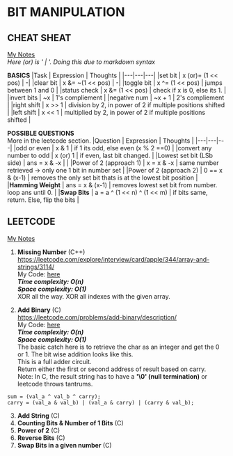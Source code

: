 # BIT MANIPULATION

## CHEAT SHEAT
[My Notes](https://drive.google.com/file/d/1yMp2blLH92lSgOJexTKLZR8p5Uy2qVIe/view?usp=sharing) <br />
*Here (or) is ' | '. Doing this due to markdown syntax* <br />

**BASICS**
|Task   | Expression  | Thoughts |
|---|---|---|
|set bit        | x (or)= (1 << pos)    | -|
|clear bit      | x &= ~(1 << pos)      | -|
|toggle bit     | x ^= (1 << pos)       | jumps between 1 and 0         |
|status check   | x &= (1 << pos)       | check if x is 0, else its 1.  |
|invert bits    | ~x                    | 1's compliement               |
|negative num   | ~x + 1                | 2's compliement               |
|right shift    | x >> 1                | division by 2, in power of 2 if multiple positions shifted    | 
|left shift     | x << 1                | multiplied by 2, in power of 2 if multiple positions shifted  |

**POSSIBLE QUESTIONS** <br />
More in the leetcode section. 
|Question   | Expression  | Thoughts |
|---|---|---|
|odd or even                | x & 1                 | if 1 its odd, else even   (x % 2 ==0)                 |
|convert any number to odd  | x (or) 1              | if even, last bit changed.                            | 
|Lowest set bit (LSb side)  | ans = x & -x          |                                                       |
|Power of 2  (approach 1)   | x = x & -x            | same number retrieved -> only one 1 bit in number set |
|Power of 2  (approach 2)   | 0 == x & (x-1)        | removes the only set bit thats is at the lowest bit position  |    
|**Hamming Weight**         | ans = x & (x-1)       | removes lowest set bit from number. loop ans until 0. |
|**Swap Bits**              | a = a ^ (1 << n) ^ (1 << m) | if bits same, return. Else, flip the bits       |       

## LEETCODE
[My Notes](https://drive.google.com/file/d/1Bgyo1it-MCAvFo60YM1Y6CWE8xdxUk5y/view?usp=sharing) <br />

1. **Missing Number** (C++) <br /> 
https://leetcode.com/explore/interview/card/apple/344/array-and-strings/3114/ <br />
My Code: [here](missing_numbers.cpp) <br />
***Time complexity: O(n)*** <br />
***Space complexity: O(1)*** <br />
XOR all the way. XOR all indexes with the given array.

2. **Add Binary** (C) <br /> 
https://leetcode.com/problems/add-binary/description/ <br />
My Code: [here](add_binary.c) <br />
***Time complexity: O(n)*** <br />
***Space complexity: O(1)*** <br />
The basic catch here is to retrieve the char as an integer and get the 0 or 1. The bit wise addition looks like this. <br />
This is a full adder circuit. <br />
Return either the first or second address of result based on carry. <br />
Note: In C, the result string has to have a **'\0' (null termination)** or leetcode throws tantrums.
```
sum = (val_a ^ val_b ^ carry);
carry = (val_a & val_b) | (val_a & carry) | (carry & val_b);
```
3. **Add String** (C) <br /> 
4. **Counting Bits & Number of 1 Bits** (C) <br />
5. **Power of 2** (C) <br />
6. **Reverse Bits** (C) <br />
7. **Swap Bits in a given number** (C) <br /> 

